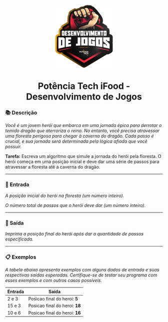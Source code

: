 <div align="center">
  <img src="image.png" width="200"/>

  # Potência Tech iFood - Desenvolvimento de Jogos
</div>

### 📚 Descrição
*Você é um jovem herói que embarca em uma jornada épica para derrotar o temido dragão que aterroriza o reino. No entanto, você precisa atravessar uma floresta perigosa para chegar à caverna do dragão. Cada passo é crucial, e sua jornada será determinada pela lógica afiada que você possuir.*

**Tarefa:** Escreva um algoritmo que simule a jornada do herói pela floresta. O herói começa em uma posição inicial e deve dar uma série de passos para atravessar a floresta até a caverna do dragão.

---

### 🔄 Entrada
*A posição inicial do herói na floresta (um número inteiro).*

*O número total de passos que o herói deve dar (um número inteiro).*

---

### 🚪 Saída
*Imprima a posição final do herói após dar a quantidade de passos especificada.*

---

### 📋 Exemplos
*A tabela abaixo apresenta exemplos com alguns dados de entrada e suas respectivas saídas esperadas. Certifique-se de testar seu programa com esses exemplos e com outros casos possíveis.*

| Entrada | Saída                           |
|---------|---------------------------------|
| 2 e 3   | Posicao final do heroi: **5**   |
| 15 e 3  | Posicao final do heroi: **18**  |
| 10 e 6  | Posicao final do heroi: **16**  |
